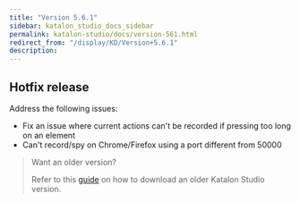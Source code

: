 ```yaml
---
title: "Version 5.6.1" 
sidebar: katalon_studio_docs_sidebar
permalink: katalon-studio/docs/version-561.html 
redirect_from: "/display/KD/Version+5.6.1" 
description: 
---
```

Hotfix release
--------------

Address the following issues:

*   Fix an issue where current actions can't be recorded if pressing too long on an element
*   Can't record/spy on Chrome/Firefox using a port different from 50000

> Want an older version?
> 
> Refer to this [guide](/display/KD/Getting+Started#GettingStarted-Download) on how to download an older Katalon Studio version.